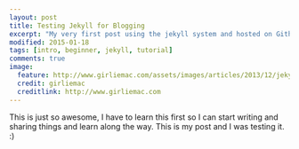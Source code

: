 ```yaml
---
layout: post
title: Testing Jekyll for Blogging
excerpt: "My very first post using the jekyll system and hosted on Github"
modified: 2015-01-18
tags: [intro, beginner, jekyll, tutorial]
comments: true
image:
  feature: http://www.girliemac.com/assets/images/articles/2013/12/jekyll.png
  credit: girliemac
  creditlink: http://www.girliemac.com
---
```


<section id="table-of-contents" class="toc">
  This is just so awesome, I have to learn this first so I can start writing and sharing things and learn along the way.
  This is my post and I was testing it. :)
</section>
